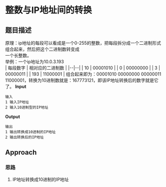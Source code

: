 
# 整数与IP地址间的转换
## 题目描述
原理：ip地址的每段可以看成是一个0-255的整数，把每段拆分成一个二进制形式组合起来，然后把这个二进制数转变成  
一个长整数。  
举例：一个ip地址为10.0.3.193  
| 每段数字 | 相对应的二进制数   |
|--|--|
| 10 | 00001010 |
| 0 | 00000000 |
| 3 | 00000011 |
| 193 | 11000001 |
组合起来即为：00001010 00000000 00000011 11000001，转换为10进制数就是：167773121，即该IP地址转换后的数字就是它了。
**Input**
```
输入  
1 输入IP地址  
2 输入10进制型的IP地址
```
 **Output**
```
输出  
1 输出转换成10进制的IP地址  
2 输出转换后的IP地址
```
## Approach
### 思路
1. IP地址转换成10进制的IP地址 

<!--stackedit_data:
eyJoaXN0b3J5IjpbODkzNzMxNDcwLC0xMTY2OTk0NjMxLDE3ND
I0MDg0MzgsLTUxMjc1OTE1Nl19
-->